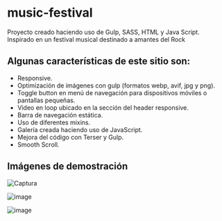 # music-festival
Proyecto creado haciendo uso de Gulp, SASS, HTML y Java Script. Inspirado en un festival musical destinado a amantes del Rock

## Algunas características de este sitio son:

- Responsive.
- Optimización de imágenes con gulp (formatos webp, avif, jpg y png).
- Toggle button en menú de navegación para dispositivos móviles o pantallas pequeñas.
- Video en loop ubicado en la sección del header responsive.
- Barra de navegación estática.
- Uso de diferentes mixins.
- Galería creada haciendo uso de JavaScript.
- Mejora del código con Terser y Gulp.
- Smooth Scroll.

## Imágenes de demostración


![Captura](https://user-images.githubusercontent.com/89092194/140663242-bd971fe0-ac95-4bd7-b0be-1541956ca473.PNG) 


![image](https://user-images.githubusercontent.com/89092194/140670006-9cbbe5b9-06c1-4a7b-875a-f712dcb1bc4c.png)


![image](https://user-images.githubusercontent.com/89092194/140670017-ebdbf315-0fce-4a26-8486-88ba6d9e2e2d.png)



